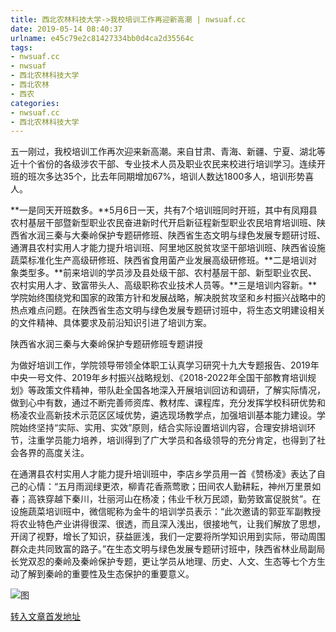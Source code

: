 ```yaml
---
title: 西北农林科技大学->我校培训工作再迎新高潮 | nwsuaf.cc
date: 2019-05-14 08:40:37
urlname: e45c79e2c81427334bb0d4ca2d35564c
tags: 
- nwsuaf.cc
- nwsuaf
- 西北农林科技大学
- 西北农林
- 西农
categories:
- nwsuaf.cc
- 西北农林科技大学
---
```



五一刚过，我校培训工作再次迎来新高潮。来自甘肃、青海、新疆、宁夏、湖北等近十个省份的各级涉农干部、专业技术人员及职业农民来校进行培训学习。连续开班的班次多达35个，比去年同期增加67%，培训人数达1800多人，培训形势喜人。

**一是同天开班数多。**5月6日一天，共有7个培训班同时开班，其中有凤翔县农村基层干部暨新型职业农民奋进新时代开启新征程新型职业农民培育培训班、陕西省水润三秦与大秦岭保护专题研修班、陕西省生态文明与绿色发展专题研讨班、通渭县农村实用人才能力提升培训班、阿里地区脱贫攻坚干部培训班、陕西省设施蔬菜标准化生产高级研修班、陕西省食用菌产业发展高级研修班。**二是培训对象类型多。**前来培训的学员涉及县处级干部、农村基层干部、新型职业农民、农村实用人才、致富带头人、高级职称农业技术人员等。**三是培训内容新。**学院始终围绕党和国家的政策方针和发展战略，解决脱贫攻坚和乡村振兴战略中的热点难点问题。在陕西省生态文明与绿色发展专题研讨班中，将生态文明建设相关的文件精神、具体要求及前沿知识引进了培训方案。

陕西省水润三秦与大秦岭保护专题研修班专题讲授

为做好培训工作，学院领导带领全体职工认真学习研究十九大专题报告、2019年中央一号文件、2019年乡村振兴战略规划、《2018-2022年全国干部教育培训规划》等政策文件精神，带队赴全国各地深入开展培训回访和调研，了解实际情况，做到心中有数，通过不断完善师资库、教材库、课程库，充分发挥学校科研优势和杨凌农业高新技术示范区区域优势，遴选现场教学点，加强培训基本能力建设。学院始终坚持“实际、实用、实效”原则，结合实际设置培训内容，合理安排培训环节，注重学员能力培养，培训得到了广大学员和各级领导的充分肯定，也得到了社会各界的高度关注。

在通渭县农村实用人才能力提升培训班中，李店乡学员用一首《赞杨凌》表达了自己的心情：“五月雨润绿更浓，柳青花香燕莺歌；田间农人勤耕耘，神州万里景如春；高铁穿越下秦川，壮丽河山在杨凌；伟业千秋万民颂，勤劳致富促脱贫”。在设施蔬菜培训班中，微信昵称为金牛的培训学员表示：“此次邀请的郭亚军副教授将农业特色产业讲得很深、很透，而且深入浅出，很接地气，让我们解放了思想，开阔了视野，增长了知识，获益匪浅，我们一定要将所学知识用到实际，带动周围群众走共同致富的路子。”在生态文明与绿色发展专题研讨班中，陕西省林业局副局长党双忍的秦岭及秦岭保护专题，更让学员从地理、历史、人文、生态等七个方生动了解到秦岭的重要性及生态保护的重要意义。



![图](https://news.nwsuaf.edu.cn/images/content/2019-05/20190511102531545293.jpg)

[转入文章首发地址](https://news.nwsuaf.edu.cn/xnxw/89480.htm)